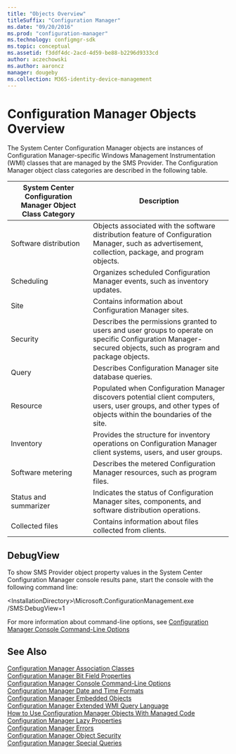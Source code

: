 ```yaml
---
title: "Objects Overview"
titleSuffix: "Configuration Manager"
ms.date: "09/20/2016"
ms.prod: "configuration-manager"
ms.technology: configmgr-sdk
ms.topic: conceptual
ms.assetid: f3ddf4dc-2acd-4d59-be88-b2296d9333cd
author: aczechowski
ms.author: aaroncz
manager: dougeby
ms.collection: M365-identity-device-management
---
```

# Configuration Manager Objects Overview
The System Center Configuration Manager objects are instances of Configuration Manager-specific Windows Management Instrumentation (WMI) classes that are managed by the SMS Provider. The Configuration Manager object class categories are described in the following table.  

|System Center Configuration Manager Object Class Category|Description|  
|----------------------------------------------------------------------------------------|-----------------|  
|Software distribution|Objects associated with the software distribution feature of Configuration Manager, such as advertisement, collection, package, and program objects.|  
|Scheduling|Organizes scheduled Configuration Manager events, such as inventory updates.|  
|Site|Contains information about Configuration Manager sites.|  
|Security|Describes the permissions granted to users and user groups to operate on specific Configuration Manager-secured objects, such as program and package objects.|  
|Query|Describes Configuration Manager site database queries.|  
|Resource|Populated when Configuration Manager discovers potential client computers, users, user groups, and other types of objects within the boundaries of the site.|  
|Inventory|Provides the structure for inventory operations on Configuration Manager client systems, users, and user groups.|  
|Software metering|Describes the metered Configuration Manager resources, such as program files.|  
|Status and summarizer|Indicates the status of Configuration Manager sites, components, and software distribution operations.|  
|Collected files|Contains information about files collected from clients.|  

## DebugView  
 To show SMS Provider object property values in the System Center Configuration Manager console results pane, start the console with the following command line:  

 \<InstallationDirectory>\Microsoft.ConfigurationManagement.exe /SMS:DebugView=1  

 For more information about command-line options, see [Configuration Manager Console Command-Line Options](../../../develop/reference/core/servers/console/console-command-line-options.md)  

## See Also  
 [Configuration Manager Association Classes](../../../develop/core/understand/association-classes.md)   
 [Configuration Manager Bit Field Properties](../../../develop/core/understand/configuration-manager-bit-field-properties.md)   
 [Configuration Manager Console Command-Line Options](../../../develop/reference/core/servers/console/console-command-line-options.md)   
 [Configuration Manager Date and Time Formats](../../../develop/core/understand/date-and-time-formats.md)   
 [Configuration Manager Embedded Objects](../../../develop/core/understand/embedded-objects.md)   
 [Configuration Manager Extended WMI Query Language](../../../develop/core/understand/extended-wmi-query-language.md)   
 [How to Use Configuration Manager Objects With Managed Code](../../../develop/core/understand/how-to-use-configuration-manager-objects-with-managed-code.md)   
 [Configuration Manager Lazy Properties](../../../develop/core/understand/configuration-manager-lazy-properties.md)   
 [Configuration Manager Errors](../../../develop/core/understand/configuration-manager-errors.md)   
 [Configuration Manager Object Security](../../../develop/core/understand/configuration-manager-object-security.md)   
 [Configuration Manager Special Queries](../../../develop/core/understand/special-queries.md)

